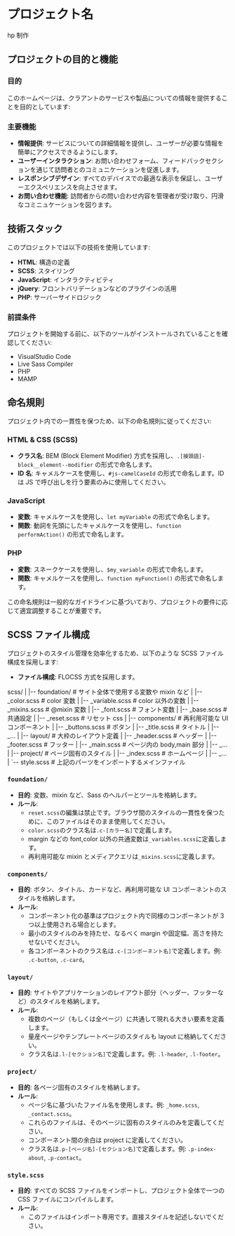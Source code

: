 # プロジェクト名

hp 制作

## プロジェクトの目的と機能

### 目的

このホームページは、クラアントのサービスや製品についての情報を提供することを目的としています:

### 主要機能

- **情報提供**: サービスについての詳細情報を提供し、ユーザーが必要な情報を簡単にアクセスできるようにします。
- **ユーザーインタラクション**: お問い合わせフォーム、フィードバックセクションを通じて訪問者とのコミュニケーションを促進します。
- **レスポンシブデザイン**: すべてのデバイスでの最適な表示を保証し、ユーザーエクスペリエンスを向上させます。
- **お問い合わせ機能**: 訪問者からの問い合わせ内容を管理者が受け取り、円滑なコミニュケーションを図ります。

## 技術スタック

このプロジェクトでは以下の技術を使用しています:

- **HTML**: 構造の定義
- **SCSS**: スタイリング
- **JavaScript**: インタラクティビティ
- **jQuery**: フロントバリデーションなどのプラグインの活用
- **PHP**: サーバーサイドロジック

### 前提条件

プロジェクトを開始する前に、以下のツールがインストールされていることを確認してください:

- VisualStudio Code
- Live Sass Compiler
- PHP
- MAMP

## 命名規則

プロジェクト内での一貫性を保つため、以下の命名規則に従ってください:

### HTML & CSS (SCSS)

- **クラス名**: BEM (Block Element Modifier) 方式を採用し、`.[接頭語]-block__element--modifier` の形式で命名します。
- **ID 名**: キャメルケースを使用し、`#js-camelCaseId` の形式で命名します。ID は JS で呼び出しを行う要素のみに使用してください。

### JavaScript

- **変数**: キャメルケースを使用し、`let myVariable` の形式で命名します。
- **関数**: 動詞を先頭にしたキャメルケースを使用し、`function performAction()` の形式で命名します。

### PHP

- **変数**: スネークケースを使用し、`$my_variable` の形式で命名します。
- **関数**: キャメルケースを使用し、`function myFunction()` の形式で命名します。

この命名規則は一般的なガイドラインに基づいており、プロジェクトの要件に応じて適宜調整することが重要です。

## SCSS ファイル構成

プロジェクトのスタイル管理を効率化するため、以下のような SCSS ファイル構成を採用します:

- **ファイル構成**: FLOCSS 方式を採用します。

scss/
|
|-- foundation/ # サイト全体で使用する変数や mixin など
| |-- \_color.scss # color 変数
| |-- \_variable.scss # color 以外の変数
| |-- \_mixins.scss # @mixin 変数
| |-- \_font.scss # フォント変数
| |-- \_base.scss # 共通設定
| |-- \_reset.scss # リセット css
|
|-- components/ # 再利用可能な UI コンポーネント
| |-- \_buttons.scss # ボタン
| |-- \_title.scss # タイトル
| |-- \_...
|
|-- layout/ # 大枠のレイアウト定義
| |-- \_header.scss # ヘッダー
| |-- \_footer.scss # フッター
| |-- \_main.scss # ページ内の body,main 部分
| |-- \_...
|
|-- project/ # ページ固有のスタイル
| |-- \_index.scss # ホームページ
| |-- \_...
|
`-- style.scss # 上記のパーツをインポートするメインファイル

### `foundation/`

- **目的**: 変数、mixin など、Sass のヘルパーとツールを格納します。
- **ルール**:
  - `reset.scss`の編集は禁止です。ブラウザ間のスタイルの一貫性を保つために、このファイルはそのまま使用してください。
  - `color.scss`のクラス名は`.c-[カラー名]`で定義します。
  - margin などの font,color 以外の共通変数は`_variables.scss`に定義します。
  - 再利用可能な mixin とメディアクエリは`_mixins.scss`に定義します。

### `components/`

- **目的**: ボタン、タイトル、カードなど、再利用可能な UI コンポーネントのスタイルを格納します。
- **ルール**:
  - コンポーネント化の基準はプロジェクト内で同様のコンポーネントが 3 つ以上使用される場合とします。
  - 最小のスタイルのみを持たせ、なるべく margin や固定幅、高さを持たせないでください。
  - 各コンポーネントのクラス名は`.c-[コンポーネント名]`で定義します。例: `.c-button`, `.c-card`。

### `layout/`

- **目的**: サイトやアプリケーションのレイアウト部分（ヘッダー、フッターなど）のスタイルを格納します。
- **ルール**:
  - 複数のページ（もしくは全ページ）に共通して現れる大きい要素を定義します。
  - 量産ページやテンプレートページのスタイルも layout に格納してください。
  - クラス名は`.l-[セクション名]`で定義します。例: `.l-header`, `.l-footer`。

### `project/`

- **目的**: 各ページ固有のスタイルを格納します。
- **ルール**:
  - ページ名に基づいたファイル名を使用します。例: `_home.scss`, `_contact.scss`。
  - これらのファイルは、そのページに固有のスタイルのみを定義してください。
  - コンポーネント間の余白は project に定義してください。
  - クラス名は`.p-[ページ名]-[セクション名]`で定義します。例: `.p-index-about`, `.p-contact`。

### `style.scss`

- **目的**: すべての SCSS ファイルをインポートし、プロジェクト全体で一つの CSS ファイルにコンパイルします。
- **ルール**:
  - このファイルはインポート専用です。直接スタイルを記述しないでください。

